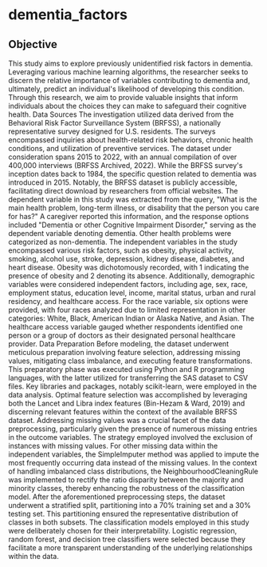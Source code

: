 # dementia_factors
## Objective
This study aims to explore previously unidentified risk factors in dementia. Leveraging various machine learning algorithms, the researcher seeks to discern the relative importance of variables contributing to dementia and, ultimately, predict an individual's likelihood of developing this condition. Through this research, we aim to provide valuable insights that inform individuals about the choices they can make to safeguard their cognitive health.
Data Sources
The investigation utilized data derived from the Behavioral Risk Factor Surveillance System (BRFSS), a nationally representative survey designed for U.S. residents. The surveys encompassed inquiries about health-related risk behaviors, chronic health conditions, and utilization of preventive services. The dataset under consideration spans 2015 to 2022, with an annual compilation of over 400,000 interviews (BRFSS Archived, 2022). While the BRFSS survey's inception dates back to 1984, the specific question related to dementia was introduced in 2015. Notably, the BRFSS dataset is publicly accessible, facilitating direct download by researchers from official websites.
The dependent variable in this study was extracted from the query, "What is the main health problem, long-term illness, or disability that the person you care for has?" A caregiver reported this information, and the response options included "Dementia or other Cognitive Impairment Disorder," serving as the dependent variable denoting dementia. Other health problems were categorized as non-dementia. The independent variables in the study encompassed various risk factors, such as obesity, physical activity, smoking, alcohol use, stroke, depression, kidney disease, diabetes, and heart disease. Obesity was dichotomously recorded, with 1 indicating the presence of obesity and 2 denoting its absence.
Additionally, demographic variables were considered independent factors, including age, sex, race, employment status, education level, income, marital status, urban and rural residency, and healthcare access. For the race variable, six options were provided, with four races analyzed due to limited representation in other categories: White, Black, American Indian or Alaska Native, and Asian. The healthcare access variable gauged whether respondents identified one person or a group of doctors as their designated personal healthcare provider.
Data Preparation
Before modeling, the dataset underwent meticulous preparation involving feature selection, addressing missing values, mitigating class imbalance, and executing feature transformations. This preparatory phase was executed using Python and R programming languages, with the latter utilized for transferring the SAS dataset to CSV files. Key libraries and packages, notably scikit-learn, were employed in the data analysis.
Optimal feature selection was accomplished by leveraging both the Lancet and Libra index features (Bin-Hezam & Ward, 2019) and discerning relevant features within the context of the available BRFSS dataset.
Addressing missing values was a crucial facet of the data preprocessing, particularly given the presence of numerous missing entries in the outcome variables. The strategy employed involved the exclusion of instances with missing values. For other missing data within the independent variables, the SimpleImputer method was applied to impute the most frequently occurring data instead of the missing values.
In the context of handling imbalanced class distributions, the NeighbourhoodCleaningRule was implemented to rectify the ratio disparity between the majority and minority classes, thereby enhancing the robustness of the classification model.
After the aforementioned preprocessing steps, the dataset underwent a stratified split, partitioning into a 70% training set and a 30% testing set. This partitioning ensured the representative distribution of classes in both subsets. The classification models employed in this study were deliberately chosen for their interpretability. Logistic regression, random forest, and decision tree classifiers were selected because they facilitate a more transparent understanding of the underlying relationships within the data.
